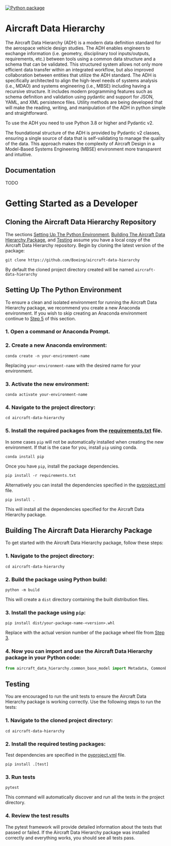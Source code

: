 [![Python package](https://github.com/Boeing/aircraft-data-hierarchy/actions/workflows/python-package.yml/badge.svg)](https://github.com/Boeing/aircraft-data-hierarchy/actions/workflows/python-package.yml)

# Aircraft Data Hierarchy

The Aircraft Data Hierarchy (ADH) is a modern data definition standard for the aerospace vehicle design studies. The ADH enables engineers to exchange information (i.e. geometry, disciplinary tool inputs/outputs, requirements, etc.) between tools using a common data structure and a schema that can be validated. This structured system allows not only more efficient data transfer within an integrated workflow, but also improved collaboration between entities that utilize the ADH standard. The ADH is specifically architected to align the high-level needs of systems analysis (i.e., MDAO) and systems engineering (i.e., MBSE) including having a recursive structure. It includes modern programming features such as schema definition and validation using pydantic and support for JSON, YAML, and XML persistence files. Utility methods are being developed that will make the reading, writing, and manipulation of the ADH in python simple and straightforward.

To use the ADH you need to use Python 3.8 or higher and Pydantic v2. 

The foundational structure of the ADH is provided by Pydantic v2 classes, ensuring a single source of data that is self-validating to manage the quality of the data. This approach makes the complexity of Aircraft Design in a Model-Based Systems Engineering (MBSE) environment more transparent and intuitive.

## Documentation

TODO

# Getting Started as a Developer

## Cloning the Aircraft Data Hierarchy Repository

The sections [Setting Up The Python Environment](#setting-up-the-python-environment), [Building The Aircraft Data Hierarchy Package](#building-the-aircraft-data-hierarchy-package), and [Testing](#testing) assume you have a local copy of the Aircraft Data Hierarchy repository. Begin by cloning the latest version of the package: 

```shell
git clone https://github.com/Boeing/aircraft-data-hierarchy
```

By default the cloned project directory created will be named `aircraft-data-hierarchy`

## Setting Up The Python Environment

To ensure a clean and isolated environment for running the Aircraft Data Hierarchy package, we recommend you create a new Anaconda environment. If you wish to skip creating an Anaconda environment continue to [Step 5](#4-install-the-required-packages-from-the-requirementsadhtxt-file) of this section.

### 1. Open a command or Anaconda Prompt.

### 2. Create a new Anaconda environment:

```shell
conda create -n your-environment-name
```

Replacing `your-environment-name` with the desired name for your environment. 

### 3. Activate the new environment:

```shell
conda activate your-environment-name
```

### 4. Navigate to the project directory:

```shell
cd aircraft-data-hierarchy
```

### 5. Install the required packages from the [requirements.txt](requirements.txt) file.

In some cases `pip` will not be automatically installed when creating the new environment. If that is the case for you, install `pip` using conda.

```shell
conda install pip
```

Once you have `pip`, install the package dependencies.

```shell
pip install -r requirements.txt
```

Alternatively you can install the dependencies specified in the [pyproject.yml](pyproject.yml) file.

```shell
pip install .
```

This will install all the dependencies specified for the Aircraft Data Hierarchy package.

## Building The Aircraft Data Hierarchy Package

To get started with the Aircraft Data Hierarchy package, follow these steps:

### 1. Navigate to the project directory:

```shell
cd aircraft-data-hierarchy
```

### 2. Build the package using Python build:

```shell
python -m build
```

This will create a `dist` directory containing the built distribution files.

### 3. Install the package using `pip`:

```shell
pip install dist/your-package-name-<version>.whl
```

Replace <version> with the actual version number of the package wheel file from [Step 3](#3-build-the-package-using-python-build).

### 4. Now you can import and use the Aircraft Data Hierarchy package in your Python code:

```python
from aircraft_data_hierarchy.common_base_model import Metadata, CommonBaseModel
```

## Testing

You are encouraged to run the unit tests to ensure the Aircraft Data Hierarchy package is working correctly. Use the following steps to run the tests:

### 1. Navigate to the cloned project directory:

```shell
cd aircraft-data-hierarchy
```

### 2. Install the required testing packages:

Test dependencies are specified in the [pyproject.yml](pyproject.toml) file.

```shell
pip install .[test]
```
 
### 3. Run tests

```
pytest
```

This command will automatically discover and run all the tests in the project directory.

### 4. Review the test results

The pytest framework will provide detailed information about the tests that passed or failed. If the Aircraft Data Hierarchy package was installed correctly and everything works, you should see all tests pass.

